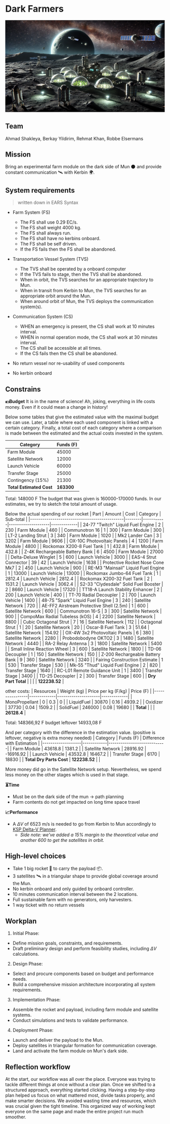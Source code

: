 # Dark Farmers
![Image of the concept](/presentation/Wall_Paper.png)

## Team 
Ahmad Shakleya, Berkay Yildirim, Rehmat Khan, Robbe Elsermans

## Mission 
Bring an experimental farm module on the dark side of Mun 🌑️ and provide constant communication 🛰️ with Kerbin 🌍️.

## System requirements
> written down in EARS Syntax

- Farm System (FS)
    - The FS shall use 0.29 EC/s​.
    - The FS shall weight 4000 kg​.
    - The FS shall always run.
    - The FS shall have no kerbins onboard.
    - The FS shall be self driven.
    - If the FS fails then the FS shall be abandoned.
    
- Transportation Vessel System (TVS)
    - The TVS shall be operated by a onboard computer
    - If the TVS fails to stage, then the TVS shall be abandoned.
    - When in orbit, the TVS searches for an appropriate trajectory to Mun.
    - When in transit from Kerbin to Mun, the TVS searches for an appropriate orbit around the Mun.
    - When around orbit of Mun, the TVS deploys the communication system(s).

- Communication System (CS)
    - WHEN an emergency is present, the CS shall work at 10 minutes interval.
    - WHEN in normal operation mode, the CS shall work at 30 minutes interval.
    - The CS shall be accessible at all times.
    - If the CS fails then the CS shall be abandoned.
    

- No return vessel nor re-usability of used components
- No kerbin onboard

## Constrains
**💵️Budget**
It is in the name of science! Ah, joking, everything in life costs money. Even if it could mean a change in history!

Below some tables that give the estimated value with the maximal budget we can use. 
Later, a table where each used component is linked with a certain category. 
Finally, a total cost of each category where a comparison is made between the estimated and the actual costs invested in the system.

| Category           | Funds (F) |
|--------------------|-----------|
| Farm Module        | 45000     |
| Satellite Network  | 12000     |
| Launch Vehicle     | 60000     |
| Transfer Stage     | 25000     |
| Contingency (15%)  | 21300     |
| **Total Estimated Cost** | **163300** |

Total:	148000	F
The budget that was given is 160000-170000 funds. In our estimates, we try to sketch the total amount of usage.

Below the actual spending of our rocket
| Part                                         | Amount | Cost      | Category           | Sub-total   |
|----------------------------------------------|--------|-----------|--------------------|-------------|
| 24-77 "Twitch" Liquid Fuel Engine            | 2      | 230       | Farm Module        | 460         |
| Communotron 16                               | 1      | 300       | Farm Module        | 300         |
| LT-2 Landing Strut                           | 3      | 340       | Farm Module        | 1020        |
| Mk2 Lander Can                               | 3      | 3202      | Farm Module        | 9606        |
| OX-10C Photovoltaic Panels                   | 4      | 1200      | Farm Module        | 4800        |
| Rockomax X200-8 Fuel Tank                    | 1      | 432.8     | Farm Module        | 432.8       |
| Z-4K Rechargeable Battery Bank               | 6      | 4500      | Farm Module        | 27000       |
| Delta-Deluxe Winglet                         | 5      | 600       | Launch Vehicle     | 3000        |
| EAS-4 Strut Connector                        | 39     | 42        | Launch Vehicle     | 1638        |
| Protective Rocket Nose Cone Mk7              | 2      | 450       | Launch Vehicle     | 900         |
| RE-M3 "Mainsail" Liquid Fuel Engine          | 1      | 13000     | Launch Vehicle     | 13000       |
| Rockomax Jumbo-64 Fuel Tank                  | 1      | 2812.4    | Launch Vehicle     | 2812.4      |
| Rockomax X200-32 Fuel Tank                   | 2      | 1531.2    | Launch Vehicle     | 3062.4      |
| S2-33 "Clydesdale" Solid Fuel Booster        | 2      | 8660      | Launch Vehicle     | 17320       |
| TT18-A Launch Stability Enhancer             | 2      | 200       | Launch Vehicle     | 400         |
| TT-70 Radial Decoupler                       | 2      | 700       | Launch Vehicle     | 1400        |
| 48-7S "Spark" Liquid Fuel Engine             | 3      | 240       | Satellite Network  | 720         |
| AE-FF2 Airstream Protective Shell (2.5m)     | 1      | 600       | Satellite Network  | 600         |
| Communotron 16-S                             | 3      | 300       | Satellite Network  | 900         |
| CompoMax Radial Tubeless (kOS)               | 4      | 2200      | Satellite Network  | 8800        |
| Cubic Octagonal Strut                        | 7      | 16        | Satellite Network  | 112         |
| Octagonal Strut                              | 1      | 20        | Satellite Network  | 20          |
| Oscar-B Fuel Tank                            | 3      | 51.64     | Satellite Network  | 154.92      |
| OX-4W 3x2 Photovoltaic Panels                | 6      | 380       | Satellite Network  | 2280        |
| Probodobodyne OKTO2                          | 3      | 1480      | Satellite Network  | 4440        |
| RA-2 Relay Antenna                           | 3      | 1800      | Satellite Network  | 5400        |
| Small Inline Reaction Wheel                  | 3      | 600       | Satellite Network  | 1800        |
| TD-06 Decoupler                              | 1      | 150       | Satellite Network  | 150         |
| Z-200 Rechargeable Battery Bank              | 9      | 360       | Satellite Network  | 3240        |
| Fairing Construction Estimate                | 1      | 530       | Transfer Stage     | 530         |
| Mk-55 "Thud" Liquid Fuel Engine              | 2      | 820       | Transfer Stage     | 1640        |
| RC-L01 Remote Guidance Unit                  | 1      | 3400      | Transfer Stage     | 3400        |
| TD-25 Decoupler                              | 2      | 300       | Transfer Stage     | 600         |
| **Dry Part Total**                           |        |           |                    | **122238.52** |

other costs:
| Resources      | Weight (kg) | Price per kg (F/kg) | Price (F)   |
|----------------|-------------|---------------------|-------------|
| MonoPropellant | 0           | 0.3                 | 0           |
| LiquidFuel     | 30870       | 0.16                | 4939.2      |
| Oxidizer       | 37730       | 0.04                | 1509.2      |
| SolidFuel      | 246000      | 0.08                | 19680       |
| **Total**      |             |                     | **26128.4** |


Total:	148366,92	F
budget leftover	14933,08	F

And per category with the difference in the estimation value.
(positive is leftover, negative is extra money needed)
| Category          | Funds (F)  | Difference with Estimation |
|-------------------|------------|----------------------------|
| Farm Module       | 43618.8    | 1381.2                     |
| Satellite Network | 28916.92   | -16916.92                  |
| Launch Vehicle    | 43532.8    | 16467.2                    |
| Transfer Stage    | 6170       | 18830                      |
| **Total Dry Parts Cost** | **122238.52** |                            |

More money did go in the Satellite Network setup. Nevertheless, we spend less money on the other stages which is used in that stage.

**⏳️Time**
- Must be on the dark side of the mun -> path planning
- Farm contents do not get impacted on long time space travel

**📈️Performance**
- A $\Delta V$ of 6523 m/s is needed to go from Kerbin to Mun accordingly to [KSP Delta-V Planner](https://ksp.loicviennois.com/).
    - *Side note: we've added a 15% margin to the theoretical value and another 600 to get the satellites in orbit.*

## High-level choices
- Take 1 big rocket 🚀️ to carry the payload 📦️.
- 3 satellites 🛰️ in a triangular shape to provide global coverage around the Mun.
- No kerbin onboard and only guided by onboard controller.
- 10 minutes communication interval between the 2 locations.
- Full sustainable farm with no generators, only harvesters.
- 1 way ticket with no return vessels

## Workplan
1. Initial Phase:

- Define mission goals, constraints, and requirements.
- Draft preliminary design and perform feasibility studies, including $\Delta V$ calculations.

2. Design Phase:

- Select and procure components based on budget and performance needs.
- Build a comprehensive mission architecture incorporating all system requirements.

3. Implementation Phase:

- Assemble the rocket and payload, including farm module and satellite systems.
- Conduct simulations and tests to validate performance.

4. Deployment Phase:

- Launch and deliver the payload to the Mun.
- Deploy satellites in triangular formation for communication coverage.
- Land and activate the farm module on Mun's dark side.

## Reflection workflow
At the start, our workflow was all over the place. Everyone was trying to tackle different things at once without a clear plan. Once we shifted to a structured approach, everything started clicking. Having a step-by-step plan helped us focus on what mattered most, divide tasks properly, and make smarter decisions. We avoided wasting time and resources, which was crucial given the tight timeline. This organized way of working kept everyone on the same page and made the entire project run much smoother.
